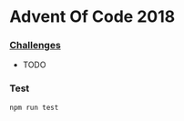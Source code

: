 # Advent Of Code 2018

### [Challenges](http://adventofcode.com/2018)

  * TODO

### Test

```
npm run test
```
